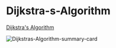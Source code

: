 # Dijkstra-s-Algorithm
[Dijkstra's Algorithm](https://yuminlee2.medium.com/dijkstras-algorithm-6ad1e4bf9876)

![Dijkstras-Algorithm-summary-card](https://github.com/ClaireLee22/Dijkstras-Algorithm/blob/main/images/Dijkstra's%20Algorithm.png)
